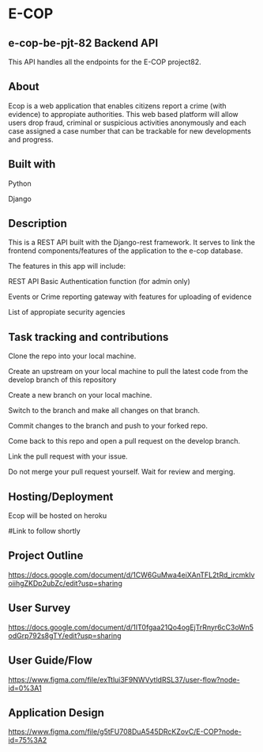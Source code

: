 E-COP
=====
e-cop-be-pjt-82 Backend API
---------------------------
This API handles all the endpoints for the E-COP project82.

About
-----
Ecop is a web application that enables citizens report a crime (with evidence) to appropiate authorities. This web based platform will allow users drop fraud, criminal or suspicious activities anonymously and each case assigned a case number that can be trackable for new developments and progress.

Built with
----------
Python

Django

Description
-----------
This is a REST API built with the Django-rest framework. It serves to link the frontend components/features of the application to the e-cop database.

The features in this app will include:

REST API
Basic Authentication function (for admin only)

Events or Crime reporting gateway with features for uploading of evidence

List of appropiate security agencies

Task tracking and contributions
-----
Clone the repo into your local machine.

Create an upstream on your local machine to pull the latest code from the develop branch of this repository

Create a new branch on your local machine.

Switch to the branch and make all changes on that branch.

Commit changes to the branch and push to your forked repo.

Come back to this repo and open a pull request on the develop branch.

Link the pull request with your issue.

Do not merge your pull request yourself. Wait for review and merging.

Hosting/Deployment
---
Ecop will be hosted on heroku

#Link to follow shortly

Project Outline
---
https://docs.google.com/document/d/1CW6GuMwa4eiXAnTFL2tRd_ircmkIvoiihgZKDp2ubZc/edit?usp=sharing

User Survey
---
https://docs.google.com/document/d/1IT0fgaa21Qo4ogEjTrRnyr6cC3oWn5odGrp792s8gTY/edit?usp=sharing

User Guide/Flow
---
https://www.figma.com/file/exTtlui3F9NWVytldRSL37/user-flow?node-id=0%3A1

Application Design
---
https://www.figma.com/file/g5tFU708DuA545DRcKZovC/E-COP?node-id=75%3A2
